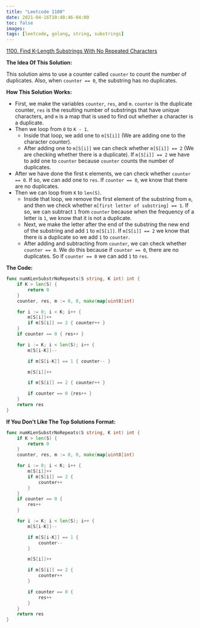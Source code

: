 ```yaml
---
title: "Leetcode 1100"
date: 2021-04-16T10:48:46-04:00
toc: false
images:
tags: [leetcode, golang, string, substrings]
---
```


[1100. Find K-Length Substrings With No Repeated Characters](https://leetcode.com/problems/find-k-length-substrings-with-no-repeated-characters/)

**The Idea Of This Solution:**

This solution aims to use a counter called `counter` to count the number of duplicates. Also, when `counter == 0`, the substring has no duplicates.

**How This Solution Works:**

* First, we make the variables `counter`, `res`, and `m`. `counter` is the duplicate counter, `res` is the resulting number of substrings that have unique characters, and `m` is a map that is used to find out whether a character is a duplicate.
* Then we loop from `0` to `K - 1`.
    * Inside that loop, we add one to `m[S[i]]` (We are adding one to the character counter).
    * After adding one to `m[S[i]]` we can check whether `m[S[i]] == 2` (We are checking whether there is a duplicate). If `m[S[i]] == 2` we have to add one to `counter` because `counter` counts the number of duplicates.
* After we have done the first `K` elements, we can check whether `counter == 0`. If so, we can add one to `res`. If `counter == 0`, we know that there are no duplicates.
* Then we can loop from `K` to `len(S)`.
    * Inside that loop, we remove the first element of the substring from `m`, and then we check whether `m[first letter of substring] == 1`. If so, we can subtract `1` from `counter` because when the frequency of a letter is `1`, we know that it is not a duplicate.
    * Next, we make the letter after the end of the substring the new end of the substring and add `1` to `m[S[i]]`. If `m[S[i]] == 2` we know that there is a duplicate so we add `1` to `counter`.
    * After adding and subtracting from `counter`, we can check whether `counter == 0`. We do this because if `counter == 0`, there are no duplicates. So if `counter == 0` we can add `1` to `res`.

**The Code:**

``` go
func numKLenSubstrNoRepeats(S string, K int) int {
    if K > len(S) {
        return 0
    }
    counter, res, m := 0, 0, make(map[uint8]int)

    for i := 0; i < K; i++ {
        m[S[i]]++
        if m[S[i]] == 2 { counter++ }
    }
    if counter == 0 { res++ }

    for i := K; i < len(S); i++ {
        m[S[i-K]]--

        if m[S[i-K]] == 1 { counter-- }

        m[S[i]]++

        if m[S[i]] == 2 { counter++ }

        if counter == 0 {res++ }
    }
    return res
}
```

**If You Don't Like The Top Solutions Format:**

``` go
func numKLenSubstrNoRepeats(S string, K int) int {
    if K > len(S) {
        return 0
    }
    counter, res, m := 0, 0, make(map[uint8]int)

    for i := 0; i < K; i++ {
        m[S[i]]++
        if m[S[i]] == 2 {
            counter++
        }
    }
    if counter == 0 {
        res++
    }

    for i := K; i < len(S); i++ {
        m[S[i-K]]--

        if m[S[i-K]] == 1 {
            counter--
        }

        m[S[i]]++

        if m[S[i]] == 2 {
            counter++
        }

        if counter == 0 {
            res++
        }
    }
    return res
}
```